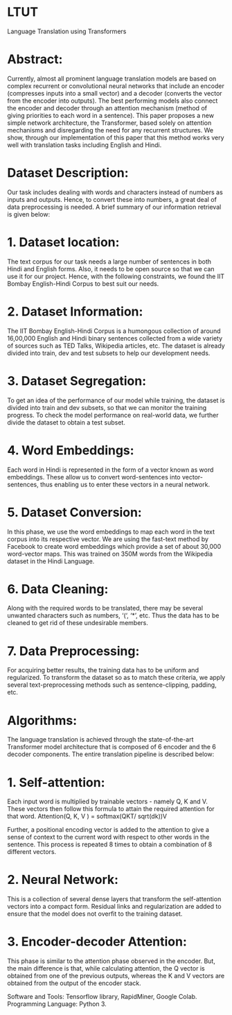 # LTUT
Language Translation using Transformers

# Abstract:
Currently, almost all prominent language translation models are based on complex recurrent or
convolutional neural networks that include an encoder (compresses inputs into a small vector)
and a decoder (converts the vector from the encoder into outputs). The best performing models
also connect the encoder and decoder through an attention mechanism (method of giving
priorities to each word in a sentence). This paper proposes a new simple network architecture,
the Transformer, based solely on attention mechanisms and disregarding the need for any
recurrent structures. We show, through our implementation of this paper that this method works
very well with translation tasks including English and Hindi.


# Dataset Description:
Our task includes dealing with words and characters instead of numbers as inputs and outputs.
Hence, to convert these into numbers, a great deal of data preprocessing is needed. A brief
summary of our information retrieval  is given below:

# 1. Dataset location: 
The text corpus for our task needs a large number of sentences in both
Hindi and English forms. Also, it needs to be open source so that we can use it for our
project. Hence, with the following constraints, we found the IIT Bombay English-Hindi
Corpus to best suit our needs.

# 2. Dataset Information:
The IIT Bombay English-Hindi Corpus is a humongous collection
of around 16,00,000 English and Hindi binary sentences collected from a wide variety of
sources such as TED Talks, Wikipedia articles, etc. The dataset is already divided into
train, dev and test subsets to help our development needs.

# 3. Dataset Segregation: 
To get an idea of the performance of our model while training, the
dataset is divided into train and dev subsets, so that we can monitor the training progress.
To check the model performance on real-world data, we further divide the dataset to
obtain a test subset.

# 4. Word Embeddings:
Each word in Hindi is represented in the form of a vector known as
word embeddings. These allow us to convert word-sentences into vector-sentences, thus
enabling us to enter these vectors in a neural network.

# 5. Dataset Conversion: 
In this phase, we use the word embeddings to map each word in the
text corpus into its respective vector. We are using the fast-text method by Facebook to
create word embeddings which provide a set of about 30,000 word-vector maps. This was
trained on 350M words from the Wikipedia dataset in the Hindi Language.

# 6. Data Cleaning: 
Along with the required words to be translated, there may be several
unwanted characters such as numbers, ‘(‘, ‘*’, etc. Thus the data has to be cleaned to get
rid of these undesirable members.

# 7. Data Preprocessing:
For acquiring better results, the training data has to be uniform and
regularized. To transform the dataset so as to match these criteria, we apply several
text-preprocessing methods such as sentence-clipping, padding, etc.


# Algorithms:
The language translation is achieved through the state-of-the-art Transformer model architecture
that is composed of 6 encoder and the 6 decoder components. The entire translation pipeline is
described below:
# 1. Self-attention: 
Each input word is multiplied by trainable vectors - namely Q, K and V.
These vectors then follow this formula to attain the required attention for that word.
Attention(Q, K, V ) = softmax(QKT/ sqrt(dk))V

Further, a positional encoding vector is added to the attention to give a sense of context to
the current word with respect to other words in the sentence. This process is repeated 8
times to obtain a combination of 8 different vectors.

# 2. Neural Network: 
This is a collection of several dense layers that transform the
self-attention vectors into a compact form. Residual links and regularization are added to
ensure that the model does not overfit to the training dataset.

# 3. Encoder-decoder Attention: 
This phase is similar to the attention phase observed in the
encoder. But, the main difference is that, while calculating attention, the Q vector is
obtained from one of the previous outputs, whereas the K and V vectors are obtained
from the output of the encoder stack.


Software and Tools: Tensorflow library, RapidMiner, Google Colab.
Programming Language: Python 3.
